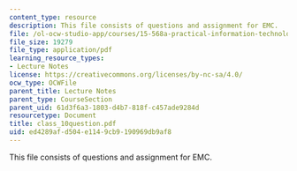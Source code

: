 ```yaml
---
content_type: resource
description: This file consists of questions and assignment for EMC.
file: /ol-ocw-studio-app/courses/15-568a-practical-information-technology-management-spring-2005/ed4289afd504e1149cb9190969db9af8_class_10question.pdf
file_size: 19279
file_type: application/pdf
learning_resource_types:
- Lecture Notes
license: https://creativecommons.org/licenses/by-nc-sa/4.0/
ocw_type: OCWFile
parent_title: Lecture Notes
parent_type: CourseSection
parent_uid: 61d3f6a3-1803-d4b7-818f-c457ade9284d
resourcetype: Document
title: class_10question.pdf
uid: ed4289af-d504-e114-9cb9-190969db9af8
---
```

This file consists of questions and assignment for EMC.